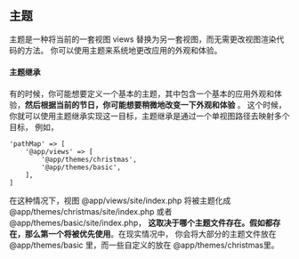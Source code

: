 ## 主题
主题是一种将当前的一套视图 views 替换为另一套视图，而无需更改视图渲染代码的方法。 你可以使用主题来系统地更改应用的外观和体验。

#### 主题继承

有的时候，你可能想要定义一个基本的主题，其中包含一个基本的应用外观和体验，**然后根据当前的节日，你可能想要稍微地改变一下外观和体验** 。 这个时候，你就可以使用主题继承实现这一目标，主题继承是通过一个单视图路径去映射多个目标， 例如，

~~~
'pathMap' => [
    '@app/views' => [
        '@app/themes/christmas',
        '@app/themes/basic',
    ],
]
~~~

在这种情况下，视图 @app/views/site/index.php 将被主题化成 @app/themes/christmas/site/index.php 或者 @app/themes/basic/site/index.php， **这取决于哪个主题文件存在。假如都存在，那么第一个将被优先使用**。在现实情况中， 你会将大部分的主题文件放在 @app/themes/basic 里，而一些自定义的放在 @app/themes/christmas里。